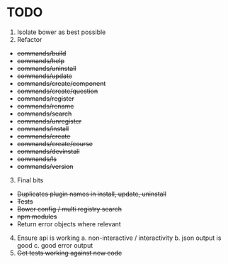 # TODO

1. Isolate bower as best possible
2. Refactor
  * ~~commands/build~~
  * ~~commands/help~~
  * ~~commands/uninstall~~
  * ~~commands/update~~
  * ~~commands/create/component~~
  * ~~commands/create/question~~
  * ~~commands/register~~
  * ~~commands/rename~~
  * ~~commands/search~~
  * ~~commands/unregister~~
  * ~~commands/install~~
  * ~~commands/create~~
  * ~~commands/create/course~~
  * ~~commands/devinstall~~
  * ~~commands/ls~~
  * ~~commands/version~~
3. Final bits
  * ~~Duplicates plugin names in install, update, uninstall~~
  * ~~Tests~~
  * ~~Bower config / multi registry search~~
  * ~~npm modules~~
  * Return error objects where relevant
4. Ensure api is working
  a. non-interactive / interactivity
  b. json output is good
  c. good error output
5. ~~Get tests working against new code~~
